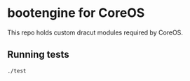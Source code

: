 # bootengine for CoreOS

This repo holds custom dracut modules required by CoreOS.

## Running tests

```
./test
```
